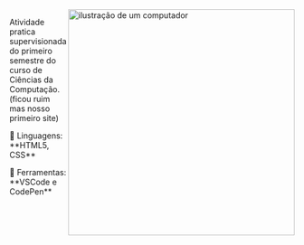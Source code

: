 <img src="https://raw.githubusercontent.com/MicaelliMedeiros/micaellimedeiros/master/image/computer-illustration.png" alt="ilustração de um computador" min-width="400px" max-width="400px" width="400px" align="right">

<p align="left"> 
  Atividade pratica supervisionada do primeiro semestre do curso de Ciências da Computação.
(ficou ruim mas nosso primeiro site)
</p>

<p align="left">
  🦄 Linguagens: **HTML5, CSS**
</p>

<p align="left">
  💼 Ferramentas: **VSCode e CodePen**
</p>
